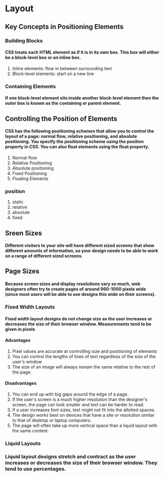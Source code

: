 # Layout
## Key Concepts in Positioning Elements
### Building Blocks
#### CSS treats each HTML element as if it is in its own box. This box will either be a block-level box or an inline box.
1. Inline elements: flow in between surrounding text
2. Block-level elements: start on a new line
### Containing Elements
#### If one block-level element sits inside another block-level element then the outer box is known as the containing or parent element.
## Controlling the Position of Elements
#### CSS has the following positioning schemes that allow you to control the layout of a page: normal flow, relative positioning, and absolute positioning. You specify the positioning scheme using the position property in CSS. You can also float elements using the float property.
1. Normal flow
2. Relative Positioning
3. Absolute positioning
4. Fixed Positioning
5. Floating Elements
### position
1. static
2. relative
3. absolute
4. fixed
## Sreen Sizes
#### Different visitors to your site will have different sized screens that show different amounts of information, so your design needs to be able to work on a range of different sized screens.
## Page Sizes
#### Because screen sizes and display resolutions vary so much, web designers often try to create pages of around 960-1000 pixels wide (since most users will be able to see designs this wide on their screens).
### Fixed Width Layouts
#### Fixed width layout designs do not change size as the user increases or decreases the size of their browser window. Measurements tend to be given in pixels
#### Advantages
1. Pixel values are accurate at controlling size and positioning of elements
2. You can control the lengths of lines of text regardless of the size of the user's window
3. The size of an image will always remain the same relative to the rest of the page.
#### Disadvantages
1. You can end up with big gaps around the edge of a page.
2. If the user's screen is a much higher resolution than the designer's screen, the page can look smaller and text can be harder to read.
3. If a user increases font sizes, text might not fit into the allotted spaces.
4.  The design works best on devices that have a site or resolution similar to that of desktop or laptop computers.
5. The page will often take up more vertical space than a liquid layout with the same content.
### Liquid Layouts
### Liquid layout designs stretch and contract as the user increases or decreases the size of their browser window. They tend to use percentages.
